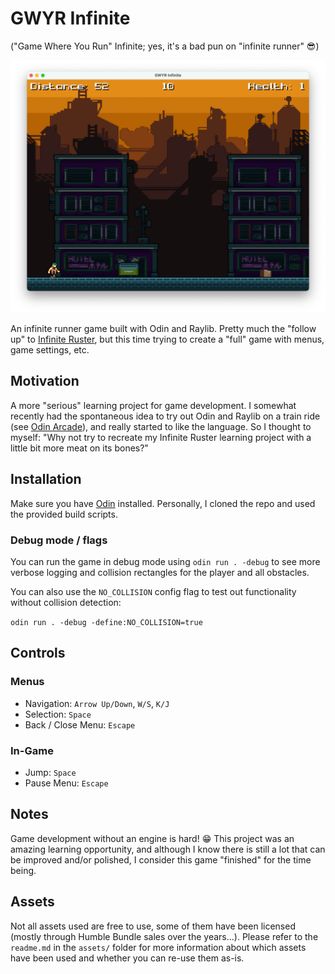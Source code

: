 # GWYR Infinite

("Game Where You Run" Infinite; yes, it's a bad pun on "infinite runner" 😎)

![Screenshot](.github/screenshot.png)

An infinite runner game built with Odin and Raylib. Pretty much the "follow up" to
[Infinite Ruster](https://github.com/brlywk/infinite_ruster), but this time trying
to create a "full" game with menus, game settings, etc.

## Motivation
A more "serious" learning project for game development. I somewhat recently had the
spontaneous idea to try out Odin and Raylib on a train ride (see [Odin Arcade](https://github.com/brlywk/odin_arcade)),
and really started to like the language. So I thought to myself: "Why not try to recreate
my Infinite Ruster learning project with a little bit more meat on its bones?"

## Installation
Make sure you have [Odin](https://odin-lang.org/docs/install/) installed. Personally, I cloned
the repo and used the provided build scripts.

### Debug mode / flags
You can run the game in debug mode using `odin run . -debug` to see more verbose logging
and collision rectangles for the player and all obstacles.

You can also use the `NO_COLLISION` config flag to test out functionality without collision
detection:

`odin run . -debug -define:NO_COLLISION=true`

## Controls

### Menus

- Navigation: `Arrow Up/Down`, `W/S`, `K/J`
- Selection: `Space`
- Back / Close Menu: `Escape`

### In-Game
- Jump: `Space`
- Pause Menu: `Escape`

## Notes

Game development without an engine is hard! 😁 This project was an amazing learning opportunity,
and although I know there is still a lot that can be improved and/or polished, I consider this
game "finished" for the time being.

## Assets

Not all assets used are free to use, some of them have been licensed (mostly through Humble Bundle
sales over the years...). Please refer to the `readme.md` in the `assets/` folder for more information
about which assets have been used and whether you can re-use them as-is.